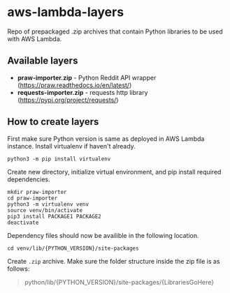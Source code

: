 # aws-lambda-layers
Repo of prepackaged .zip archives that contain Python libraries to be used with AWS Lambda.

## Available layers
* **praw-importer.zip** - Python Reddit API wrapper (https://praw.readthedocs.io/en/latest/)
* **requests-importer.zip** - requests http library (https://pypi.org/project/requests/)

## How to create layers
First make sure Python version is same as deployed in AWS Lambda instance. Install virtualenv if haven't already.
```
python3 -m pip install virtualenv
```
Create new directory, initialize virtual environment, and pip install required dependencies.
```
mkdir praw-importer
cd praw-importer
python3 -m virtualenv venv
source venv/bin/activate
pip3 install PACKAGE1 PACKAGE2
deactivate
```
Dependency files should now be availible in the following location.
```
cd venv/lib/{PYTHON_VERSION}/site-packages
```
Create `.zip` archive. Make sure the folder structure inside the zip file is as follows:
> python/lib/{PYTHON_VERSION}/site-packages/{LibrariesGoHere}